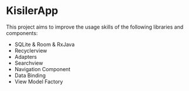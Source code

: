 # KisilerApp

This project aims to improve the usage skills of the following libraries and components:

- SQLite & Room & RxJava
- Recyclerview
- Adapters
- Searchview
- Navigation Component
- Data Binding
- View Model Factory
